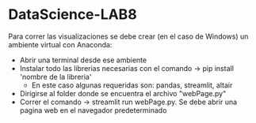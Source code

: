 # DataScience-LAB8

Para correr las visualizaciones se debe crear (en el caso de Windows) un ambiente virtual con Anaconda:

- Abrir una terminal desde ese ambiente
- Instalar todo las librerias necesarias con el comando -> pip install 'nombre de la libreria'
  - En este caso algunas requeridas son: pandas, streamlit, altair
- Dirigirse al folder donde se encuentra el archivo "webPage.py" 
- Correr el comando -> streamlit run webPage.py. Se debe abrir una pagina web en el navegador predeterminado
